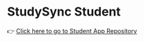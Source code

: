 # StudySync Student

👉 [Click here to go to Student App Repository](https://github.com/ATBlastDon/StudySync_Student)
